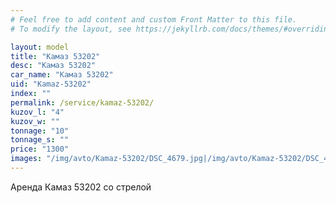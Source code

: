 ```yaml
---
# Feel free to add content and custom Front Matter to this file.
# To modify the layout, see https://jekyllrb.com/docs/themes/#overriding-theme-defaults

layout: model
title: "Камаз 53202"
desc: "Камаз 53202"
car_name: "Камаз 53202"
uid: "Kamaz-53202"
index: ""
permalink: /service/kamaz-53202/
kuzov_l: "4"
kuzov_w: ""
tonnage: "10"
tonnage_s: ""
price: "1300"
images: "/img/avto/Kamaz-53202/DSC_4679.jpg|/img/avto/Kamaz-53202/DSC_4699.jpg|/img/avto/Kamaz-53202/DSC_4709.jpg"
---
```


Аренда Камаз 53202 со стрелой  